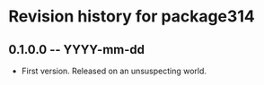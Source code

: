 # Revision history for package314

## 0.1.0.0 -- YYYY-mm-dd

* First version. Released on an unsuspecting world.
